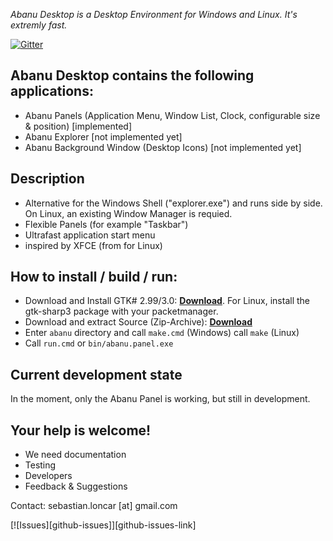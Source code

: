 *Abanu Desktop is a Desktop Environment for Windows and Linux. It's extremly fast.*

[![Gitter](https://badges.gitter.im/Join%20Chat.svg)](https://gitter.im/abanu-desktop/abanu?utm_source=badge&utm_medium=badge&utm_campaign=pr-badge&utm_content=badge)

## Abanu Desktop contains the following applications:
* Abanu Panels (Application Menu, Window List, Clock, configurable size & position) [implemented]
* Abanu Explorer [not implemented yet]
* Abanu Background Window (Desktop Icons) [not implemented yet]

## Description
* Alternative for the Windows Shell ("explorer.exe") and runs side by side. On Linux, an existing Window Manager is requied.
* Flexible Panels (for example "Taskbar")
* Ultrafast application start menu
* inspired by XFCE (from for Linux)

## How to install / build / run:
* Download and Install GTK# 2.99/3.0: **[Download](https://github.com/mono/gtk-sharp/releases/download/2.99.3/gtk-sharp-2.99.3.msi)**. For Linux, install the gtk-sharp3 package with your packetmanager.
* Download and extract Source (Zip-Archive): **[Download](https://github.com/abanu-desktop/abanu/archive/master.zip)**
* Enter `abanu` directory and call `make.cmd` (Windows) call `make` (Linux)
* Call `run.cmd` or `bin/abanu.panel.exe`

## Current development state
In the moment, only the Abanu Panel is working, but still in development.

## Your help is welcome!
* We need documentation
* Testing
* Developers
* Feedback & Suggestions

Contact:
sebastian.loncar [at] gmail.com


[![Issues][github-issues]][github-issues-link]
